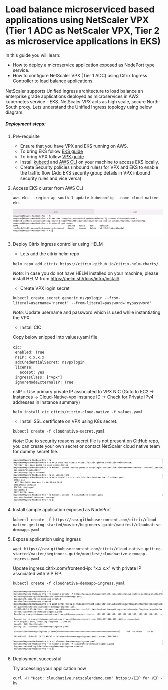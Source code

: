 # Load balance microserviced based applications using NetScaler VPX (Tier 1 ADC as NetScaler VPX, Tier 2 as microservice applications in EKS)

In this guide you will learn:

* How to deploy a microservice application exposed as NodePort type service.
* How to configure NetScaler VPX (Tier 1 ADC) using Citrix Ingress Controller to load balance applications.

NetScaler supports Unified Ingress architecture to load balance an enterprise grade applications deployed as microservices in AWS kubernetes service - EKS. NetScaler VPX acts as high scale, secure North-South proxy. Lets understand the Unified Ingress topology using below diagram.


##### Deployment steps:

1. Pre-requisite

	* Ensure that you have VPX and EKS running on AWS.
	* To bring EKS follow [EKS guide](https://github.com/citrix/cloud-native-getting-started/blob/master/aws/eks/README.md)
	* To bring VPX follow [VPX guide](https://github.com/citrix/cloud-native-getting-started/blob/master/aws/aws-vpx/README.md)
	* Install [kubectl](https://kubernetes.io/docs/tasks/tools/#kubectl) and [AWS CLI](https://docs.aws.amazon.com/cli/latest/userguide/getting-started-install.html) on your machine to access EKS locally.
	* Create Security policies (inbound rules) for VPX and EKS to enable the traffic flow (Add EKS security group details in VPX inbound security rules and vice versa)

2. Access EKS cluster from AWS CLI

	```
	aws eks --region ap-south-1 update-kubeconfig --name cloud-native-eks
	```
	![eks](images/eks.png)


2. Deploy Citrix Ingress controller using HELM

	* Lets add the citrix helm repo
	```
	helm repo add citrix https://citrix.github.io/citrix-helm-charts/
	```
	*Note:* In case you do not have HELM installed on your machine, please install HELM from https://helm.sh/docs/intro/install/ 

	
	* Create VPX login secret
	```
	kubectl create secret generic nsvpxlogin --from-literal=username='nsroot' --from-literal=password='mypassword'
	```
	*Note:* Update username and password which is used while instantiating the VPX.

	* Install CIC

	Copy below snipped into values.yaml file
	```
	cic:
     enabled: True
     nsIP: x.x.x.x
     adcCredentialSecret: nsvpxlogin
     license:
       accept: yes
     ingressClass: ["vpx"]
     ignoreNodeExternalIP: True
	```
	nsIP = Use primary private IP associated to VPX NIC (Goto to EC2 -> Instances -> Cloud-Native-vpx instance ID -> Check for Private IPv4 addresses in instance summary)

	```
	helm install cic citrix/citrix-cloud-native -f values.yaml
	```

	* Install SSL certificate on VPX using K8s secret.
	```
	kubectl create -f cloudnative-secret.yaml
	```
	*Note:* Due to security reasons secret file is not present on GitHub repo, you can create your own secret or contact NetScaler cloud native team for dummy secret file.

	![cic](images/cic.png)

3. Install sample application exposed as NodePort

	```
	kubectl create -f https://raw.githubusercontent.com/citrix/cloud-native-getting-started/master/beginners-guide/manifest/cloudnative-demoapp.yaml
	```

4. Expose application using Ingress

	```
	wget https://raw.githubusercontent.com/citrix/cloud-native-getting-started/master/beginners-guide/manifest/cloudnative-demoapp-ingress.yaml
	```

	Update ingress.citrix.com/frontend-ip: "x.x.x.x" with private IP associated with VIP EIP.

	```
	kubectl create -f cloudnative-demoapp-ingress.yaml
	```
	![demoapp-ingress](images/demoapp-ingress.png)

5. Deployment successful

	Try accessing your application now
	```
	curl -H "Host: cloudnative.netscalerdemo.com" https://EIP for VIP -kv
	```

